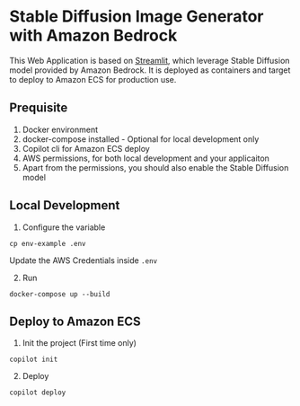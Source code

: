 Stable Diffusion Image Generator with Amazon Bedrock
===

This Web Application is based on [Streamlit](https://streamlit.io/), which leverage Stable Diffusion model provided by Amazon Bedrock. It is deployed as containers and target to deploy to Amazon ECS for production use.

## Prequisite
1. Docker environment
2. docker-compose installed - Optional for local development only
3. Copilot cli for Amazon ECS deploy
4. AWS permissions, for both local development and your applicaiton
5. Apart from the permissions, you should also enable the Stable Diffusion model

## Local Development

1. Configure the variable
```
cp env-example .env
```
Update the AWS Credentials inside `.env`

2. Run
```
docker-compose up --build
```

## Deploy to Amazon ECS

1. Init the project (First time only)
```
copilot init
```

2. Deploy
```
copilot deploy
```